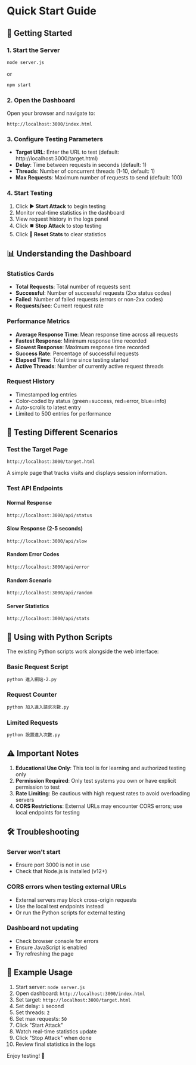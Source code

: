 # Quick Start Guide

## 🚀 Getting Started

### 1. Start the Server
```bash
node server.js
```
or
```bash
npm start
```

### 2. Open the Dashboard
Open your browser and navigate to:
```
http://localhost:3000/index.html
```

### 3. Configure Testing Parameters
- **Target URL**: Enter the URL to test (default: http://localhost:3000/target.html)
- **Delay**: Time between requests in seconds (default: 1)
- **Threads**: Number of concurrent threads (1-10, default: 1)
- **Max Requests**: Maximum number of requests to send (default: 100)

### 4. Start Testing
1. Click **▶️ Start Attack** to begin testing
2. Monitor real-time statistics in the dashboard
3. View request history in the logs panel
4. Click **⏹️ Stop Attack** to stop testing
5. Click **🔄 Reset Stats** to clear statistics

## 📊 Understanding the Dashboard

### Statistics Cards
- **Total Requests**: Total number of requests sent
- **Successful**: Number of successful requests (2xx status codes)
- **Failed**: Number of failed requests (errors or non-2xx codes)
- **Requests/sec**: Current request rate

### Performance Metrics
- **Average Response Time**: Mean response time across all requests
- **Fastest Response**: Minimum response time recorded
- **Slowest Response**: Maximum response time recorded
- **Success Rate**: Percentage of successful requests
- **Elapsed Time**: Total time since testing started
- **Active Threads**: Number of currently active request threads

### Request History
- Timestamped log entries
- Color-coded by status (green=success, red=error, blue=info)
- Auto-scrolls to latest entry
- Limited to 500 entries for performance

## 🎯 Testing Different Scenarios

### Test the Target Page
```
http://localhost:3000/target.html
```
A simple page that tracks visits and displays session information.

### Test API Endpoints

#### Normal Response
```
http://localhost:3000/api/status
```

#### Slow Response (2-5 seconds)
```
http://localhost:3000/api/slow
```

#### Random Error Codes
```
http://localhost:3000/api/error
```

#### Random Scenario
```
http://localhost:3000/api/random
```

#### Server Statistics
```
http://localhost:3000/api/stats
```

## 🐍 Using with Python Scripts

The existing Python scripts work alongside the web interface:

### Basic Request Script
```bash
python 進入網站-2.py
```

### Request Counter
```bash
python 加入進入請求次數.py
```

### Limited Requests
```bash
python 設置進入次數.py
```

## ⚠️ Important Notes

1. **Educational Use Only**: This tool is for learning and authorized testing only
2. **Permission Required**: Only test systems you own or have explicit permission to test
3. **Rate Limiting**: Be cautious with high request rates to avoid overloading servers
4. **CORS Restrictions**: External URLs may encounter CORS errors; use local endpoints for testing

## 🛠️ Troubleshooting

### Server won't start
- Ensure port 3000 is not in use
- Check that Node.js is installed (v12+)

### CORS errors when testing external URLs
- External servers may block cross-origin requests
- Use the local test endpoints instead
- Or run the Python scripts for external testing

### Dashboard not updating
- Check browser console for errors
- Ensure JavaScript is enabled
- Try refreshing the page

## 📝 Example Usage

1. Start server: `node server.js`
2. Open dashboard: `http://localhost:3000/index.html`
3. Set target: `http://localhost:3000/target.html`
4. Set delay: `1` second
5. Set threads: `2`
6. Set max requests: `50`
7. Click "Start Attack"
8. Watch real-time statistics update
9. Click "Stop Attack" when done
10. Review final statistics in the logs

Enjoy testing! 🎯
